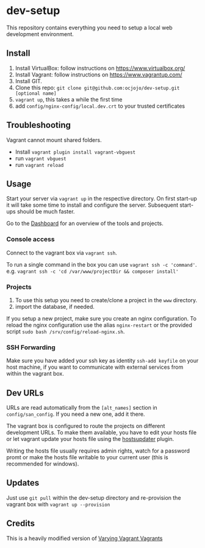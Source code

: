 # dev-setup
This repository contains everything you need to setup a local web development environment.

## Install

1. Install VirtualBox: follow instructions on https://www.virtualbox.org/
2. Install Vagrant: follow instructions on https://www.vagrantup.com/
3. Install GIT.
4. Clone this repo: `git clone git@github.com:ocjojo/dev-setup.git [optional name]`
5. `vagrant up`, this takes a while the first time
6. add `config/nginx-config/local.dev.crt` to your trusted certificates

## Troubleshooting
Vagrant cannot mount shared folders.

- Install `vagrant plugin install vagrant-vbguest`
- run `vagrant vbguest`
- run `vagrant reload`

## Usage

Start your server via `vagrant up` in the respective directory.
On first start-up it will take some time to install and configure the server. Subsequent start-ups should be much faster.

Go to the [Dashboard](https://local.dev) for an overview of the tools and projects.

### Console access
Connect to the vagrant box via `vagrant ssh`.

To run a single command in the box you can use `vagrant ssh -c 'command'`.
e.g. `vagrant ssh -c 'cd /var/www/projectDir && composer install'`

### Projects

1. To use this setup you need to create/clone a project in the `www` directory.
2. import the database, if needed.

If you setup a new project, make sure you create an nginx configuration.
To reload the nginx configuration use the alias `nginx-restart` or the provided script `sudo bash /srv/config/reload-nginx.sh`.

### SSH Forwarding
Make sure you have added your ssh key as identity `ssh-add keyfile` on your host machine, if you want to communicate with external services from within the vagrant box.

## Dev URLs
URLs are read automatically from the `[alt_names]` section in `config/san_config`. If you need a new one, add it there.

The vagrant box is configured to route the projects on different development URLs. To make them available, you have to edit your hosts file or let vagrant update your hosts file using the [hostsupdater](https://github.com/cogitatio/vagrant-hostsupdater) plugin.

Writing the hosts file usually requires admin rights, watch for a password promt or make the hosts file writable to your current user (this is recommended for windows).

## Updates
Just use `git pull` within the dev-setup directory and re-provision the vagrant box with `vagrant up --provision`

## Credits
This is a heavily modified version of [Varying Vagrant Vagrants](https://github.com/Varying-Vagrant-Vagrants/VVV)
